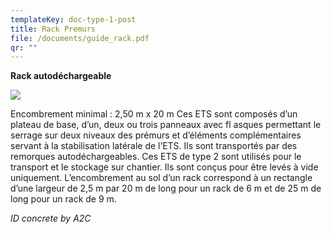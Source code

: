 ```yaml
---
templateKey: doc-type-1-post
title: Rack Premurs
file: /documents/guide_rack.pdf
qr: ""
---
```

**Rack autodéchargeable**

![](/documents/camion-déchargement1.png)

Encombrement minimal : 2,50 m x 20 m
Ces ETS sont composés d’un plateau de base, d’un, deux ou trois panneaux avec fl asques permettant le serrage sur deux niveaux des prémurs et d’éléments complémentaires servant à la stabilisation latérale de l’ETS.
Ils sont transportés par des remorques autodéchargeables. Ces ETS de type 2 sont utilisés pour le transport et le stockage sur chantier.
Ils sont conçus pour être levés à vide uniquement.
L’encombrement au sol d’un rack correspond à un rectangle d’une largeur de 2,5 m par 20 m de long pour un rack de 6 m et de 25 m de long pour un rack de 9 m.



*I﻿D concrete by A2C*